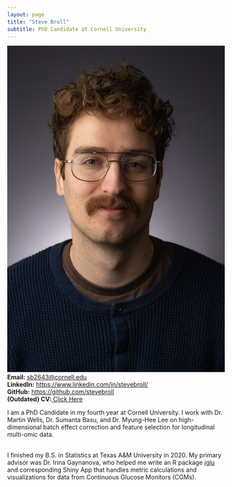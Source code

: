 ```yaml
---
layout: page
title: "Steve Broll"
subtitle: PhD Candidate at Cornell University
---
```


<div class="row">
  <div class="col-md-4" markdown="1"><a class="thumb">
  <img src="assets/img/headshot.jpg" class="center-block"/></a>
  </div>
<div class="row">
  <div class="col-md-auto" markdown="1">
 <strong>Email:</strong> <a href="mailto:sb2643@cornell.edu">sb2643@cornell.edu</a> <br>
<strong>LinkedIn:</strong> <a href="https://www.linkedin.com/in/stevebroll/">https://www.linkedin.com/in/stevebroll/</a> <br>
<strong>GitHub:</strong> <a href="https://github.com/stevebroll/">https://github.com/stevebroll</a> <br>
<strong>(Outdated) CV:</strong><a href="/img/BrollCV.pdf"> Click Here </a>
  </div>
</div>

I am a PhD Candidate in my fourth year at Cornell University. I work with Dr. Martin Wells, Dr. Sumanta Basu, and Dr. Myung-Hee Lee on high-dimensional batch effect correction and feature selection for longitudinal multi-omic data. <br> <br>

I finished my B.S. in Statistics at Texas A&M University in 2020. My primary advisor was Dr. Irina Gaynanova, who helped me write an R package [iglu](https://cran.r-project.org/package=iglu) and corresponding Shiny App that handles metric calculations and visualizations for data from Continuous Glucose Monitors (CGMs). 
